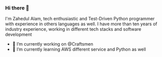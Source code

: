 ### Hi there 👋
I'm Zahedul Alam, tech enthusiastic and Test-Driven Python programmer with experience in others languages as well. I have more than ten years of industry experience, working in different tech stacks and software development


- 🔭 I’m currently working on @Craftsmen
- 🌱 I’m currently learning AWS different service and Python as well

